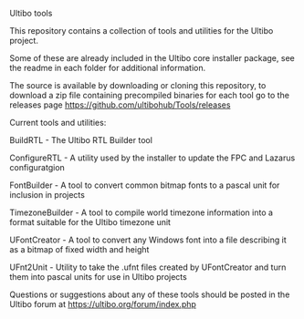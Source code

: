 Ultibo tools

This repository contains a collection of tools and utilities for the Ultibo project.

Some of these are already included in the Ultibo core installer package, see the readme in each folder for additional information.

The source is available by downloading or cloning this repository, to download a zip file containing precompiled binaries for each tool go to the releases page https://github.com/ultibohub/Tools/releases


Current tools and utilities:

BuildRTL - The Ultibo RTL Builder tool

ConfigureRTL - A utility used by the installer to update the FPC and Lazarus configuratgion

FontBuilder - A tool to convert common bitmap fonts to a pascal unit for inclusion in projects

TimezoneBuilder - A tool to compile world timezone information into a format suitable for the Ultibo timezone unit

UFontCreator - A tool to convert any Windows font into a file describing it as a bitmap of fixed width and height

UFnt2Unit - Utility to take the .ufnt files created by UFontCreator and turn them into pascal units for use in Ultibo projects


Questions or suggestions about any of these tools should be posted in the Ultibo forum at https://ultibo.org/forum/index.php